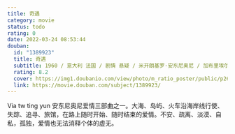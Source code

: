 ```yaml
---
title: 奇遇
category: movie
status: todo
rating: 0
date: 2022-03-24 08:53:44
douban:
  id: "1389923"
  title: 奇遇
  subtitle: 1960 / 意大利 法国 / 剧情 悬疑 / 米开朗基罗·安东尼奥尼 / 加布里埃尔·费泽蒂 莫尼卡·维蒂
  rating: 8.2
  cover: https://img1.doubanio.com/view/photo/m_ratio_poster/public/p2620583227.jpg
  link: https://movie.douban.com/subject/1389923/
---
```


Via tw ting yun 安东尼奥尼爱情三部曲之一。大海、岛屿、火车沿海岸线行使、失踪、追寻、旅馆，在路上随时开始、随时结束的爱情。不安、疏离、淡漠、自私，孤独，爱情也无法消释个体的虚无。